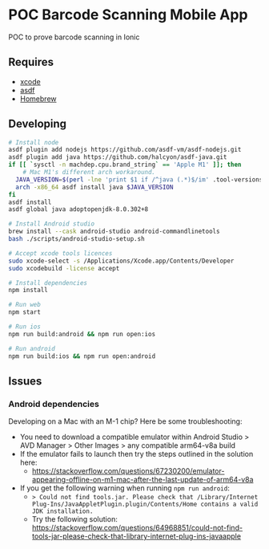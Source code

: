 # POC Barcode Scanning Mobile App

POC to prove barcode scanning in Ionic

## Requires

- [xcode](https://apps.apple.com/gb/app/xcode/id497799835?mt=12)
- [asdf](https://asdf-vm.com)
- [Homebrew](https://brew.sh/)

## Developing

```sh
# Install node
asdf plugin add nodejs https://github.com/asdf-vm/asdf-nodejs.git
asdf plugin add java https://github.com/halcyon/asdf-java.git
if [[ `sysctl -n machdep.cpu.brand_string` == 'Apple M1' ]]; then
    # Mac M1's different arch workaround.
  JAVA_VERSION=$(perl -lne 'print $1 if /^java (.*)$/im' .tool-versions)
  arch -x86_64 asdf install java $JAVA_VERSION
fi
asdf install
asdf global java adoptopenjdk-8.0.302+8

# Install Android studio
brew install --cask android-studio android-commandlinetools
bash ./scripts/android-studio-setup.sh

# Accept xcode tools licences
sudo xcode-select -s /Applications/Xcode.app/Contents/Developer
sudo xcodebuild -license accept

# Install dependencies
npm install

# Run web
npm start

# Run ios
npm run build:android && npm run open:ios

# Run android
npm run build:ios && npm run open:android
```

## Issues

### Android dependencies

Developing on a Mac with an M-1 chip? Here be some troubleshooting:

- You need to download a compatible emulator within Android Studio > AVD Manager > Other Images > any compatible arm64-v8a build
- If the emulator fails to launch then try the steps outlined in the solution here:
  - https://stackoverflow.com/questions/67230200/emulator-appearing-offline-on-m1-mac-after-the-last-update-of-arm64-v8a
- If you get the following warning when running `npm run android`:
  - `> Could not find tools.jar. Please check that /Library/Internet Plug-Ins/JavaAppletPlugin.plugin/Contents/Home contains a valid JDK installation. `
  - Try the following solution: https://stackoverflow.com/questions/64968851/could-not-find-tools-jar-please-check-that-library-internet-plug-ins-javaapple

<!-- @ericblade/quagga2 -->
